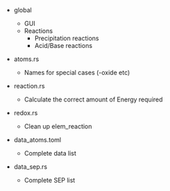 - global
  - GUI
  - Reactions
    * Precipitation reactions
    * Acid/Base reactions


- atoms.rs
  * Names for special cases (-oxide etc)

- reaction.rs
  * Calculate the correct amount of Energy required

- redox.rs
  * Clean up elem_reaction

- data_atoms.toml
  * Complete data list

- data_sep.rs
  * Complete SEP list
